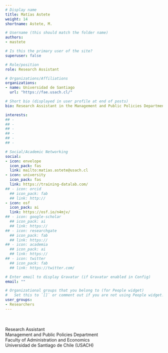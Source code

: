 ```yaml
---
# Display name
title: Matías Astete
weight: 14
shortname: Astete, M.

# Username (this should match the folder name)
authors:
- mastete

# Is this the primary user of the site?
superuser: false

# Role/position
role: Research Assistant

# Organizations/Affiliations
organizations:
- name: Universidad de Santiago
  url: "https://fae.usach.cl/"

# Short bio (displayed in user profile at end of posts)
bio: Research Assistant in the Management and Public Policies Department at the Faculty of Administration and Economics at the Universidad de Santiago de Chile (USACH).

interests:
## -
## -
## -
## -
## -
## -

# Social/Academic Networking
social:
- icon: envelope
  icon_pack: fas
  link: mailto:matias.astete@usach.cl
- icon: university
  icon_pack: fas
  link: https://training-datalab.com/
## - icon: orcid
  ## icon_pack: fab
  ## link: http://
- icon: osf
  icon_pack: ai
  link: https://osf.io/n4mjv/
## - icon: google-scholar
  ## icon_pack: ai
  ## link: https://
## - icon: researchgate
  ## icon_pack: fab
  ## link: https://
## - icon: academia
  ## icon_pack: ai
  ## link: https://
## - icon: twitter
  ## icon_pack: fab
  ## link: https://twitter.com/

# Enter email to display Gravatar (if Gravatar enabled in Config)
email: ""

# Organizational groups that you belong to (for People widget)
#   Set this to `[]` or comment out if you are not using People widget.
user_groups:
- Researchers
---
```


\
\
Research Assistant \
Management and Public Policies Department \
Faculty of Administration and Economics \
Universidad de Santiago de Chile (USACH)
